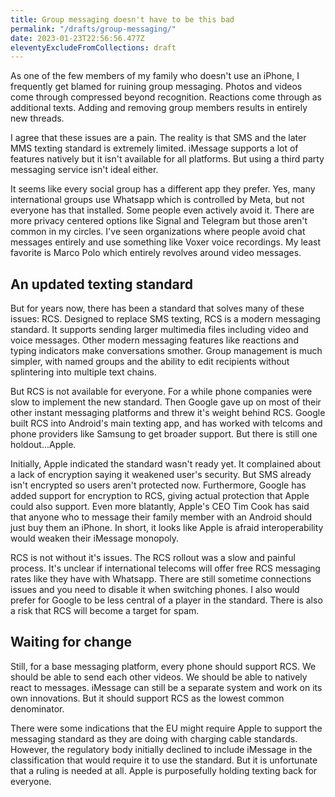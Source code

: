 ```yaml
---
title: Group messaging doesn't have to be this bad
permalink: "/drafts/group-messaging/"
date: 2023-01-23T22:56:56.477Z
eleventyExcludeFromCollections: draft
---
```


As one of the few members of my family who doesn't use an iPhone, I frequently get blamed for ruining group messaging.
Photos and videos come through compressed beyond recognition.
Reactions come through as additional texts.
Adding and removing group members results in entirely new threads.

I agree that these issues are a pain.
The reality is that SMS and the later MMS texting standard is extremely limited.
iMessage supports a lot of features natively but it isn't available for all platforms.
But using a third party messaging service isn't ideal either.

It seems like every social group has a different app they prefer.
Yes, many international groups use Whatsapp which is controlled by Meta, but not everyone has that installed.
Some people even actively avoid it.
There are more privacy centered options like Signal and Telegram but those aren't common in my circles.
I've seen organizations where people avoid chat messages entirely and use something like Voxer voice recordings.
My least favorite is Marco Polo which entirely revolves around video messages.

## An updated texting standard

But for years now, there has been a standard that solves many of these issues: RCS.
Designed to replace SMS texting, RCS is a modern messaging standard.
It supports sending larger multimedia files including video and voice messages.
Other modern messaging features like reactions and typing indicators make conversations smother.
Group management is much simpler, with named groups and the ability to edit recipients without splintering into multiple text chains.

But RCS is not available for everyone.
For a while phone companies were slow to implement the new standard.
Then Google gave up on most of their other instant messaging platforms and threw it's weight behind RCS.
Google built RCS into Android's main texting app, and has worked with telcoms and phone providers like Samsung to get broader support.
But there is still one holdout...Apple.

Initially, Apple indicated the standard wasn't ready yet.
It complained about a lack of encryption saying it weakened user's security.
But SMS already isn't encrypted so users aren't protected now.
Furthermore, Google has added support for encryption to RCS, giving actual protection that Apple could also support.
Even more blatantly, Apple's CEO Tim Cook has said that anyone who to message their family member with an Android should just buy them an iPhone.
In short, it looks like Apple is afraid interoperability would weaken their iMessage monopoly.

RCS is not without it's issues.
The RCS rollout was a slow and painful process.
It's unclear if international telecoms will offer free RCS messaging rates like they have with Whatsapp.
There are still sometime connections issues and you need to disable it when switching phones.
I also would prefer for Google to be less central of a player in the standard.
There is also a risk that RCS will become a target for spam.

## Waiting for change

Still, for a base messaging platform, every phone should support RCS.
We should be able to send each other videos. We should be able to natively react to messages.
iMessage can still be a separate system and work on its own innovations.
But it should support RCS as the lowest common denominator.

There were some indications that the EU might require Apple to support the messaging standard as they are doing with charging cable standards.
However, the regulatory body initially declined to include iMessage in the classification that would require it to use the standard.
But it is unfortunate that a ruling is needed at all.
Apple is purposefully holding texting back for everyone.

